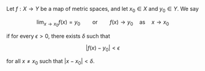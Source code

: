 Let $f: X \to Y$ be a map of metric spaces, and let $x_0 \in X$ and $y_0 \in Y$. We say

$$
\lim_{x\to x_0} f(x) = y_0 \qquad \text{or} \qquad f(x) \to y_0 \quad \text{as} \quad x \to x_0
$$

if for every $\epsilon > 0$, there exists $\delta$ such that 

$$
|f(x) - y_0| < \epsilon
$$

for all $x \neq x_0$ such that $|x - x_0| < \delta$.
